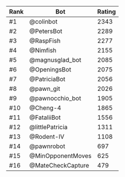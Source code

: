 Rank|Bot|Rating
---|---|---
#1|@colinbot|2343
#2|@PetersBot|2289
#3|@RaspFish|2277
#4|@Nimfish|2155
#5|@magnusglad_bot|2085
#6|@OpeningsBot|2075
#7|@PatriciaBot|2056
#8|@pawn_git|2026
#9|@pawnocchio_bot|1905
#10|@Cheng-4|1865
#11|@FataliiBot|1556
#12|@littlePatricia|1311
#13|@Rodent-IV|1108
#14|@pawnrobot|697
#15|@MinOpponentMoves|625
#16|@MateCheckCapture|479

